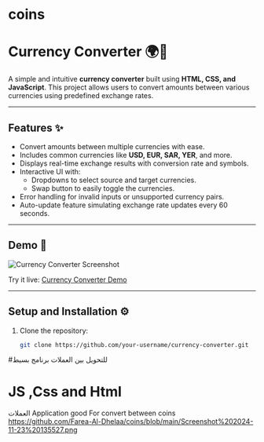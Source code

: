 # coins
# Currency Converter 🌍💱

A simple and intuitive **currency converter** built using **HTML, CSS, and JavaScript**. This project allows users to convert amounts between various currencies using predefined exchange rates.

---

## Features ✨

- Convert amounts between multiple currencies with ease.
- Includes common currencies like **USD, EUR, SAR, YER**, and more.
- Displays real-time exchange results with conversion rate and symbols.
- Interactive UI with:
  - Dropdowns to select source and target currencies.
  - Swap button to easily toggle the currencies.
- Error handling for invalid inputs or unsupported currency pairs.
- Auto-update feature simulating exchange rate updates every 60 seconds.

---

## Demo 🚀

![Currency Converter Screenshot](./demo-image.png) <!-- Add your project's screenshot here -->

Try it live: [Currency Converter Demo](https://your-demo-link.com)

---

## Setup and Installation ⚙️

1. Clone the repository:
   ```bash
   git clone https://github.com/your-username/currency-converter.git

#للتحويل بين العملات برنامج بسيط
#  JS ,Css and Html
العملات
Application good For convert between coins
https://github.com/Farea-Al-Dhelaa/coins/blob/main/Screenshot%202024-11-23%20135527.png
